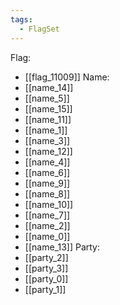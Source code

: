 ```yaml
---
tags:
  - FlagSet
---
```

Flag:
- [[flag_11009]]
Name:
- [[name_14]]
- [[name_5]]
- [[name_15]]
- [[name_11]]
- [[name_1]]
- [[name_3]]
- [[name_12]]
- [[name_4]]
- [[name_6]]
- [[name_9]]
- [[name_8]]
- [[name_10]]
- [[name_7]]
- [[name_2]]
- [[name_0]]
- [[name_13]]
Party:
- [[party_2]]
- [[party_3]]
- [[party_0]]
- [[party_1]]
